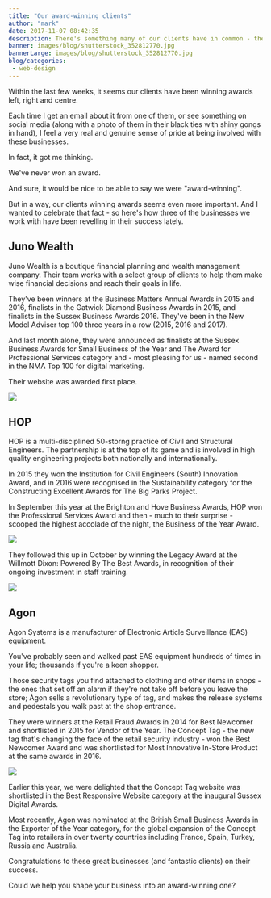 ```yaml
---
title: "Our award-winning clients"
author: "mark"
date: 2017-11-07 08:42:35
description: There's something many of our clients have in common - they're always winning things!
banner: images/blog/shutterstock_352812770.jpg
bannerLarge: images/blog/shutterstock_352812770.jpg
blog/categories: 
 - web-design
---
```


Within the last few weeks, it seems our clients have been winning awards left, right and centre.

Each time I get an email about it from one of them, or see something on social media (along with a photo of them in their black ties with shiny gongs in hand), I feel a very real and genuine sense of pride at being involved with these businesses.

In fact, it got me thinking.

We've never won an award.

And sure, it would be nice to be able to say we were "award-winning".

But in a way, our clients winning awards seems even more important. And I wanted to celebrate that fact - so here's how three of the businesses we work with have been revelling in their success lately.

## Juno Wealth

Juno Wealth is a boutique financial planning and wealth management company. Their team works with a select group of clients to help them make wise financial decisions and reach their goals in life.

They've been winners at the Business Matters Annual Awards in 2015 and 2016, finalists in the Gatwick Diamond Business Awards in 2015, and finalists in the Sussex Business Awards 2016. They've been in the New Model Adviser top 100 three years in a row (2015, 2016 and 2017).

And last month alone, they were announced as finalists at the Sussex Business Awards for Small Business of the Year and The Award for Professional Services category and - most pleasing for us - named second in the NMA Top 100 for digital marketing.

Their website was awarded first place.

![](images/blog/NMA-Digital-Marketing-Rankings-2017-713x504.png)

## HOP

HOP is a multi-disciplined 50-storng practice of Civil and Structural Engineers. The partnership is at the top of its game and is involved in high quality engineering projects both nationally and internationally.

In 2015 they won the Institution for Civil Engineers (South) Innovation Award, and in 2016 were recognised in the Sustainability category for the Constructing Excellent Awards for The Big Parks Project.

In September this year at the Brighton and Hove Business Awards, HOP won the Professional Services Award and then - much to their surprise - scooped the highest accolade of the night, the Business of the Year Award.

![](images/blog/WINNER-Logo-and-Photo2-600x399.png)

They followed this up in October by winning the Legacy Award at the Willmott Dixon: Powered By The Best Awards, in recognition of their ongoing investment in staff training.

![](images/blog/Awards-A177a-600x410.jpg)

## Agon

Agon Systems is a manufacturer of Electronic Article Surveillance (EAS) equipment.

You've probably seen and walked past EAS equipment hundreds of times in your life; thousands if you're a keen shopper.

Those security tags you find attached to clothing and other items in shops - the ones that set off an alarm if they're not take off before you leave the store; Agon sells a revolutionary type of tag, and makes the release systems and pedestals you walk past at the shop entrance.

They were winners at the Retail Fraud Awards in 2014 for Best Newcomer and shortlisted in 2015 for Vendor of the Year. The Concept Tag - the new tag that's changing the face of the retail security industry - won the Best Newcomer Award and was shortlisted for Most Innovative In-Store Product at the same awards in 2016.

![](images/blog/FireShot-Capture-18-retail_fraud_awards_081014-1160.jpg-6_-http___www.agon-systems.com_wp-con-1024x584.png)

Earlier this year, we were delighted that the Concept Tag website was shortlisted in the Best Responsive Website category at the inaugural Sussex Digital Awards.

Most recently, Agon was nominated at the British Small Business Awards in the Exporter of the Year category, for the global expansion of the Concept Tag into retailers in over twenty countries including France, Spain, Turkey, Russia and Australia.

Congratulations to these great businesses (and fantastic clients) on their success.

Could we help you shape your business into an award-winning one?


